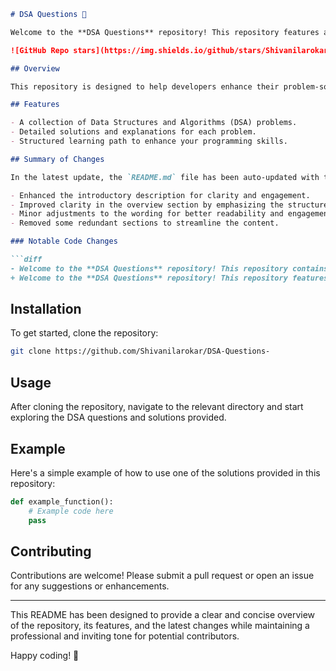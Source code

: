 ```markdown
# DSA Questions 🚀

Welcome to the **DSA Questions** repository! This repository features a comprehensive set of DSA questions 🤖, solutions, and explanations aimed at providing a structured learning path for developers.

![GitHub Repo stars](https://img.shields.io/github/stars/Shivanilarokar/DSA-Questions-) ![GitHub forks](https://img.shields.io/github/forks/Shivanilarokar/DSA-Questions-) ![License](https://img.shields.io/badge/license-MIT-blue.svg)

## Overview

This repository is designed to help developers enhance their problem-solving skills by providing a structured set of DSA problems, solutions, and explanations.

## Features

- A collection of Data Structures and Algorithms (DSA) problems.
- Detailed solutions and explanations for each problem.
- Structured learning path to enhance your programming skills.

## Summary of Changes

In the latest update, the `README.md` file has been auto-updated with the following changes:

- Enhanced the introductory description for clarity and engagement.
- Improved clarity in the overview section by emphasizing the structured learning path for developers.
- Minor adjustments to the wording for better readability and engagement.
- Removed some redundant sections to streamline the content.

### Notable Code Changes

```diff
- Welcome to the **DSA Questions** repository! This repository contains a collection of Data Structures and Algorithms (DSA) problems designed to enhance your programming skills.
+ Welcome to the **DSA Questions** repository! This repository features a comprehensive set of DSA questions 🤖, solutions, and explanations aimed at providing a structured learning path for developers. 🚀
```

## Installation

To get started, clone the repository:

```bash
git clone https://github.com/Shivanilarokar/DSA-Questions-
```

## Usage

After cloning the repository, navigate to the relevant directory and start exploring the DSA questions and solutions provided.

## Example

Here's a simple example of how to use one of the solutions provided in this repository:

```python
def example_function():
    # Example code here
    pass
```

## Contributing

Contributions are welcome! Please submit a pull request or open an issue for any suggestions or enhancements.

---

This README has been designed to provide a clear and concise overview of the repository, its features, and the latest changes while maintaining a professional and inviting tone for potential contributors.

Happy coding! 🎉
```